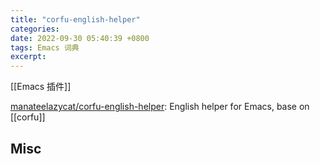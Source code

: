 ```yaml
---
title: "corfu-english-helper"
categories: 
date: 2022-09-30 05:40:39 +0800
tags: Emacs 词典
excerpt: 
---
```


[[Emacs 插件]]



[manateelazycat/corfu-english-helper](https://github.com/manateelazycat/corfu-english-helper): English helper for Emacs, base on [[corfu]]



## Misc






